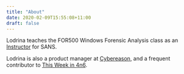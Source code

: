 ```yaml
---
title: "About"
date: 2020-02-09T15:55:08+11:00
draft: false
---
```


Lodrina teaches the FOR500 Windows Forensic Analysis class as an [Instructor](https://www.sans.org/instructors/lodrina-cherne) for SANS.

Lodrina is also a product manager at [Cybereason](https://www.cybereason.com), and a frequent contributor to [This Week in 4n6](https://www.thisweekin4n6.com).